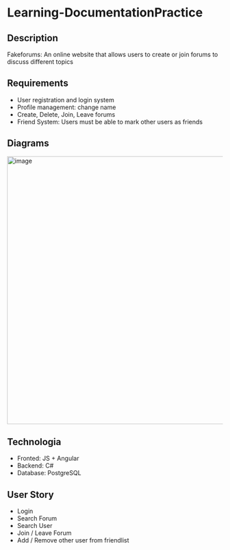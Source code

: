 # Learning-DocumentationPractice

## Description
Fakeforums: An online website that allows users to create or join forums to discuss different topics

## Requirements
- User registration and login system
- Profile management: change name
- Create, Delete, Join, Leave forums
- Friend System: Users must be able to mark other users as friends

## Diagrams
<img width="1012" height="624" alt="image" src="https://github.com/user-attachments/assets/39628455-8629-4205-9bbe-170f0e27e09a" />


## Technologia
- Fronted: JS + Angular
- Backend: C#
- Database: PostgreSQL

## User Story
- Login
- Search Forum
- Search User
- Join / Leave Forum
- Add / Remove other user from friendlist
